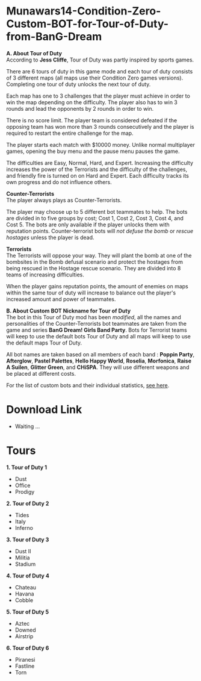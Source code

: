 # Munawars14-Condition-Zero-Custom-BOT-for-Tour-of-Duty-from-BanG-Dream

<b>A. About Tour of Duty</b><br>
According to <b>Jess Cliffe</b>, Tour of Duty was partly inspired by sports games.

There are 6 tours of duty in this game mode and each tour of duty consists of 3 different maps (all maps use their Condition Zero games versions). Completing one tour of duty unlocks the next tour of duty.

Each map has one to 3 challenges that the player must achieve in order to win the map depending on the difficulty. The player also has to win 3 rounds and lead the opponents by 2 rounds in order to win.

There is no score limit. The player team is considered defeated if the opposing team has won more than 3 rounds consecutively and the player is required to restart the entire challenge for the map.

The player starts each match with $10000 money. Unlike normal multiplayer games, opening the buy menu and the pause menu pauses the game.

The difficulties are Easy, Normal, Hard, and Expert. Increasing the difficulty increases the power of the Terrorists and the difficulty of the challenges, and friendly fire is turned on on Hard and Expert. Each difficulty tracks its own progress and do not influence others.

<b>Counter-Terrorists</b><br>
The player always plays as Counter-Terrorists.

The player may choose up to 5 different bot teammates to help. The bots are divided in to five groups by cost; Cost 1, Cost 2, Cost 3, Cost 4, and Cost 5. The bots are only available if the player unlocks them with reputation points. Counter-terrorist bots will <i>not defuse the bomb</i> or <i>rescue hostages</i> unless the player is dead.

<b>Terrorists</b><br>
The Terrorists will oppose your way. They will plant the bomb at one of the bombsites in the Bomb defusal scenario and protect the hostages from being rescued in the Hostage rescue scenario. They are divided into 8 teams of increasing difficulties.

When the player gains reputation points, the amount of enemies on maps within the same tour of duty will increase to balance out the player's increased amount and power of teammates.

<b>B. About Custom BOT Nickname for Tour of Duty</b><br>
The bot in this Tour of Duty mod has been <i>modified</i>, all the names and personalities of the Counter-Terrorists bot teammates are taken from the game and series <b>BanG Dream! Girls Band Party</b>. Bots for Terrorist teams will keep to use the default bots Tour of Duty and all maps will keep to use the default maps Tour of Duty.

All bot names are taken based on all members of each band : <b>Poppin Party</b>, <b>Afterglow</b>, <b>Pastel Palettes</b>, <b>Hello Happy World</b>, <b>Roselia</b>, <b>Morfonica</b>, <b>Raise A Suilen</b>, <b>Glitter Green</b>, and <b>CHiSPA</b>. They will use different weapons and be placed at different costs.

For the list of custom bots and their individual statistics, <a href="https://github.com/munawars14/Munawars14-Condition-Zero-Custom-BOT-for-Tour-of-Duty-from-BanG-Dream/blob/main/Custom%20Bots%20List.md">see here</a>.

# Download Link
- Waiting ...

# Tours

<B>1. Tour of Duty 1</b>
- Dust
- Office
- Prodigy

<B>2. Tour of Duty 2</b>
- Tides
- Italy
- Inferno

<B>3. Tour of Duty 3</b>
- Dust II
- Militia
- Stadium

<B>4. Tour of Duty 4</b>
- Chateau
- Havana
- Cobble

<B>5. Tour of Duty 5</b>
- Aztec
- Downed
- Airstrip

<B>6. Tour of Duty 6</b>
- Piranesi
- Fastline
- Torn
